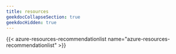 ```yaml
---
title: resources
geekdocCollapseSection: true
geekdocHidden: true
---
```


{{< azure-resources-recommendationlist name="azure-resources-recommendationlist" >}}
